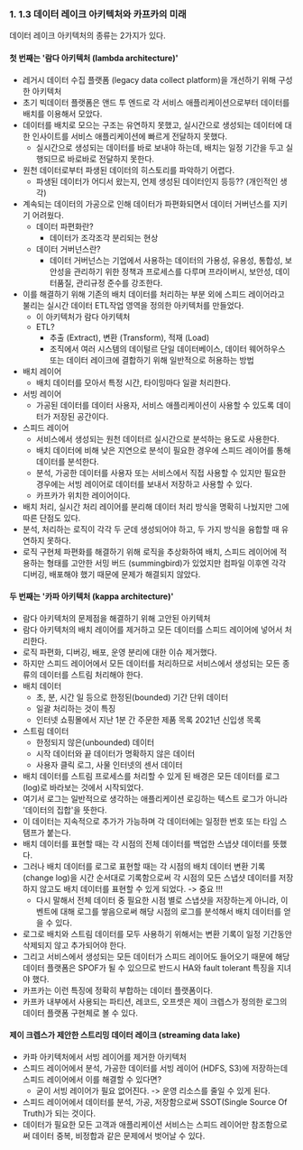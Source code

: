 ### 1. 1.3 데이터 레이크 아키텍처와 카프카의 미래

데이터 레이크 아키텍처의 종류는 2가지가 있다.

#### 첫 번째는 '람다 아키텍처 (lambda architecture)'

- 레거시 데이터 수집 플랫폼 (legacy data collect platform)을 개선하기 위해 구성한 아키텍처
- 초기 빅데이터 플랫폼은 앤드 투 엔드로 각 서비스 애플리케이션으로부터 데이터를 배치를 이용해서 모았다.
- 데이터를 배치로 모으는 구조는 유연하지 못했고, 실시간으로 생성되는 데이터에 대한 인사이트를 서비스 애플리케이션에 빠르게 전달하지 못했다.
    - 실시간으로 생성되는 데이터를 바로 보내야 하는데, 배치는 일정 기간을 두고 실행되므로 바로바로 전달하지 못한다.
- 원천 데이터로부터 파생된 데이터의 히스토리를 파악하기 어렵다.
    - 파생된 데이터가 어디서 왔는지, 언제 생성된 데이터인지 등등?? (개인적인 생각)
- 계속되는 데이터의 가공으로 인해 데이터가 파편화되면서 데이터 거버넌스를 지키기 어려웠다.
  - 데이터 파편화란?   
    - 데이터가 조각조각 분리되는 현상
  - 데이터 거버넌스란?   
    - 데이터 거버넌스는 기업에서 사용하는 데이터의 가용성, 유용성, 통합성, 보안성을 관리하기 위한 정책과 프로세스를 다루며 프라이버시, 보안성, 데이터품질, 관리규정 준수를 강조한다.
- 이를 해결하기 위해 기존의 배치 데이터를 처리하는 부분 외에 스피드 레이어라고 불리는 실시간 데이터 ETL작업 영역을 정의한 아키텍처를 만들었다.
  - 이 아키텍처가 람다 아키텍처
  - ETL?
    - 추출 (Extract), 변환 (Transform), 적재 (Load)
    - 조직에서 여러 시스템의 데이털르 단일 데이터베이스, 데이터 웨어하우스 또는 데이터 레이크에 결합하기 위해 일반적으로 허용하는 방법
- 배치 레이어
  - 배치 데이터를 모아서 특정 시간, 타이밍마다 일괄 처리한다.
- 서빙 레이어
  - 가공된 데이터를 데이터 사용자, 서비스 애플리케이션이 사용할 수 있도록 데이터가 저장된 공간이다.
- 스피드 레이어
  - 서비스에서 생성되는 원천 데이터르 실시간으로 분석하는 용도로 사용한다.
  - 배치 데이터에 비해 낮은 지연으로 분석이 필요한 경우에 스피드 레이어를 통해 데이터를 분석한다.
  - 분석, 가공한 데이터를 사용자 또는 서비스에서 직접 사용할 수 있지만 필요한 경우에는 서빙 레이어로 데이터를 보내서 저장하고 사용할 수 있다.
  - 카프카가 위치한 레이어이다.
- 배치 처리, 실시간 처리 레이어를 분리해 데이터 처리 방식을 명확히 나눴지만 그에 따른 단점도 있다.
- 분석, 처리하는 로직이 각각 두 군데 생성되어야 하고, 두 가지 방식을 융합할 때 유연하지 못하다.
- 로직 구현체 파편화를 해결하기 위해 로직을 추상화하여 배치, 스피드 레이어에 적용하는 형태를 고안한 서밍 버드 (summingbird)가 있었지만 컴파일 이후엔 각각 디버깅, 배포해야 했기 때문에 문제가 해결되지 않았다.


#### 두 번째는 '카파 아키텍처 (kappa architecture)'

- 람다 아키텍처의 문제점을 해결하기 위해 고안된 아키텍처
- 람다 아키텍처의 배치 레이어를 제거하고 모든 데이터를 스피드 레이어에 넣어서 처리한다.
- 로직 파편화, 디버깅, 배포, 운영 분리에 대한 이슈 제거했다.
- 하지만 스피드 레이어에서 모든 데이터를 처리하므로 서비스에서 생성되는 모든 종류의 데이터를 스트림 처리해야 한다.
- 배치 데이터
  - 초, 분, 시간 일 등으로 한정된(bounded) 기간 단위 데이터
  - 일괄 처리하는 것이 특징
  - 인터넷 쇼핑몰에서 지난 1분 간 주문한 제품 목록 2021년 신입생 목록
- 스트림 데이터
  - 한정되지 않은(unbounded) 데이터
  - 시작 데이터와 끝 데이터가 명확하지 않은 데이터
  - 사용자 클릭 로그, 사물 인터넷의 센서 데이터
- 배치 데이터를 스트림 프로세스를 처리할 수 있게 된 배경은 모든 데이터를 로그(log)로 바라보는 것에서 시작되었다.
- 여기서 로그는 일반적으로 생각하는 애플리케이션 로깅하는 텍스트 로그가 아니라 '데이터의 집합'을 뜻한다.
- 이 데이터는 지속적으로 추가가 가능하며 각 데이터에는 일정한 번호 또는 타임 스탬프가 붙는다.
- 배치 데이터를 표현할 때는 각 시점의 전체 데이터를 백업한 스냅샷 데이터를 뜻했다.
- 그러나 배치 데이터를 로그로 표현할 때는 각 시점의 배치 데이터 변환 기록 (change log)을 시간 순서대로 기록함으로써 각 시점의 모든 스냅샷 데이터를 저장하지 않고도 배치 데이터를 표현할 수 있게 되었다. -> 중요 !!!
  - 다시 말해서 전체 데이터 중 필요한 시점 별로 스냅샷을 저장하는게 아니라, 이벤트에 대해 로그를 쌓음으로써 해당 시점의 로그를 분석해서 배치 데이터를 얻을 수 있다.
- 로그로 배치와 스트림 데이터를 모두 사용하기 위해서는 변환 기록이 일정 기간동안 삭제되지 않고 추가되어야 한다.
- 그리고 서비스에서 생성되는 모든 데이터가 스피드 레이어도 들어오기 때문에 해당 데이터 플랫폼은 SPOF가 될 수 있으므로 반드시 HA와 fault tolerant 특징을 지녀야 했다.
- 카프카는 이런 특징에 정확히 부합하는 데이터 플랫폼이다.
- 카프카 내부에서 사용되는 파티션, 레코드, 오프셋은 제이 크렙스가 정의한 로그의 데이터 플랫폼 구현체로 볼 수 있다.


#### 제이 크렙스가 제안한 스트리밍 데이터 레이크 (streaming data lake)

- 카파 아키텍처에서 서빙 레이어를 제거한 아키텍처
- 스피드 레이어에서 분석, 가공한 데이터를 서빙 레이어 (HDFS, S3)에 저장하는데 스피드 레이어에서 이를 해결할 수 있다면?
  - 굳이 서빙 레이어가 필요 없어진다. -> 운영 리소스를 줄일 수 있게 된다.
- 스피드 레이어에서 데이터를 분석, 가공, 저장함으로써 SSOT(Single Source Of Truth)가 되는 것이다.
- 데이터가 필요한 모든 고객과 애플리케이션 서비스는 스피드 레이어만 참조함으로써 데이터 중복, 비정합과 같은 문제에서 벗어날 수 있다.